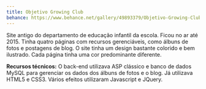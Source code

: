 ```yaml
---
title: Objetivo Growing Club
behance: https://www.behance.net/gallery/49893379/Objetivo-Growing-Club
---
```


Site antigo do departamento de educação infantil da escola. Ficou no ar até 2015. Tinha quatro páginas com recursos gerenciáveis, como álbuns de fotos e postagens de blog. O site tinha um design bastante colorido e bem ilustrado. Cada página tinha uma cor predominante diferente.

**Recursos técnicos:** O back-end utilizava ASP clássico e banco de dados MySQL para gerenciar os dados dos álbuns de fotos e o blog. Já utilizava HTML5 e CSS3. Vários efeitos utilizaram Javascript e JQuery.